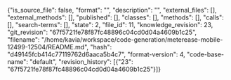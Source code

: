 {"is_source_file": false, "format": "", "description": "", "external_files": [], "external_methods": [], "published": [], "classes": [], "methods": [], "calls": [], "search-terms": [], "state": 2, "file_id": 11, "knowledge_revision": 23, "git_revision": "67f5721fe78f87fc48896c04cd0d04a4609b1c25", "filename": "/home/kavia/workspace/code-generation/meterease-mobile-12499-12504/README.md", "hash": "d49145fcb414c77119762d6aaca5b4c7", "format-version": 4, "code-base-name": "default", "revision_history": [{"23": "67f5721fe78f87fc48896c04cd0d04a4609b1c25"}]}